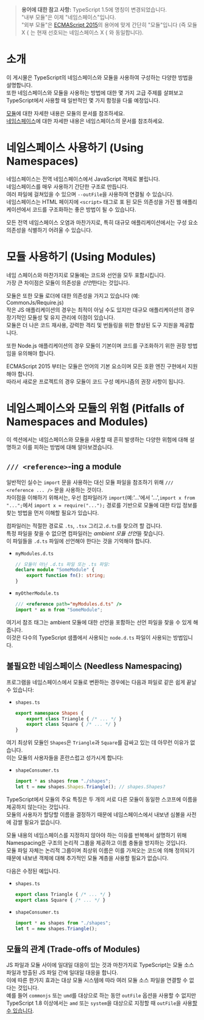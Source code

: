 > **용어에 대한 참고 사항:**
TypeScript 1.5에 명칭이 변경되었습니다.  
"내부 모듈"은 이제 "네임스페이스"입니다.  
"외부 모듈"은 [ECMAScript 2015](http://www.ecma-international.org/ecma-262/6.0/)의 용어에 맞게 간단히 "모듈"입니다 (즉 모듈 X { 는 현재 선호되는 네임스페이스 X { 와 동일합니다).

# 소개

이 게시물은 TypeScript의 네임스페이스와 모듈을 사용하여 구성하는 다양한 방법을 설명합니다.  
또한 네임스페이스와 모듈을 사용하는 방법에 대한 몇 가지 고급 주제를 살펴보고 TypeScript에서 사용할 때 일반적인 몇 가지 함정을 다룰 예정입니다.

[모듈](./Modules.md)에 대한 자세한 내용은 모듈의 문서를 참조하세요.  
[네임스페이스](./Namespaces.md)에 대한 자세한 내용은 네임스페이스의 문서를 참조하세요.

# 네임스페이스 사용하기 (Using Namespaces)

네임스페이스는 전역 네임스페이스에서 JavaScript 객체로 불립니다.  
네임스페이스를 매우 사용하기 간단한 구조로 만듭니다.  
여러 파일에 걸쳐있을 수 있으며 `--outFile`을 사용하여 연결될 수 있습니다.  
네임스페이스는 HTML 페이지에 `<script>` 태그로 포 된 모든 의존성을 가진 웹 애플리케이션에서 코드를 구조화하는 좋은 방법이 될 수 있습니다.

모든 전역 네임스페이스 오염과 마찬가지로, 특히 대규모 애플리케이션에서는 구성 요소 의존성을 식별하기 어려울 수 있습니다.

# 모듈 사용하기 (Using Modules)

네임 스페이스와 마찬가지로 모듈에는 코드와 선언을 모두 포함시킵니다.  
가장 큰 차이점은 모듈이 의존성을 *선언*한다는 것입니다.

모듈은 또한 모듈 로더에 대한 의존성을 가지고 있습니다 (예: CommonJs/Require.js)  
작은 JS 애플리케이션의 경우는 최적이 아닐 수도 있지만 대규모 애플리케이션의 경우 장기적인 모듈성 및 유지 관리에 이점이 있습니다.  
모듈은 더 나은 코드 재사용, 강력한 격리 및 번들링을 위한 향상된 도구 지원을 제공합니다.

또한 Node.js 애플리케이션의 경우 모듈이 기본이며 코드를 구조화하기 위한 권장 방법임을 유의해야 합니다.

ECMAScript 2015 부터는 모듈은 언어의 기본 요소이며 모든 호환 엔진 구현에서 지원해야 합니다.  
따라서 새로운 프로젝트의 경우 모듈이 코드 구성 메커니즘의 권장 사항이 됩니다.

# 네임스페이스와 모듈의 위험 (Pitfalls of Namespaces and Modules)

이 섹션에서는 네임스페이스와 모듈을 사용할 때 흔히 발생하는 다양한 위험에 대해 설명하고 이를 피하는 방법에 대해 알아보겠습니다.

## `/// <reference>`-ing a module

일반적인 실수는 `import` 문을 사용하는 대신 모듈 파일을 참조하기 위해 `/// <reference ... />` 문을 사용하는 것이다.  
차이점을 이해하기 위해서는, 우선 컴파일러가 `import`(예:'...'에서 '...',`import x from "...";`에서 `import x = require("...");` 경로를 기반으로 모듈에 대한 타입 정보를 찾는 방법을 먼저 이해할 필요가 있습니다.

컴파일러는 적절한 경로로 `.ts`, `.tsx` 그리고`.d.ts`를 찾으려 할 겁니다.  
특정 파일을 찾을 수 없으면 컴파일러는 *ambient 모듈 선언*을 찾습니다.  
이 파일들을 `.d.ts` 파일에 선언해야 한다는 것을 기억해야 합니다.

* `myModules.d.ts`

  ```ts
  // 모듈이 아닌 .d.ts 파일 또는 .ts 파일:
  declare module "SomeModule" {
      export function fn(): string;
  }
  ```

* `myOtherModule.ts`

  ```ts
  /// <reference path="myModules.d.ts" />
  import * as m from "SomeModule";
  ```

여기서 참조 태그는 ambient 모듈에 대한 선언을 포함하는 선언 파일을 찾을 수 있게 해줍니다.  
이것은 다수의 TypeScript 샘플에서 사용되는 `node.d.ts` 파일이 사용되는 방법입니다.

## 불필요한 네임스페이스 (Needless Namespacing)

프로그램을 네임스페이스에서 모듈로 변환하는 경우에는 다음과 파일로 같은 쉽게 끝날 수 있습니다:

* `shapes.ts`

  ```ts
  export namespace Shapes {
      export class Triangle { /* ... */ }
      export class Square { /* ... */ }
  }
  ```

여기 최상위 모듈인 `Shapes`은 `Triangle`과 `Square`를 감싸고 있는 데 아무런 이유가 없습니다.  
이는 모듈의 사용자들을 혼란스럽고 성가시게 합니다:

* `shapeConsumer.ts`

  ```ts
  import * as shapes from "./shapes";
  let t = new shapes.Shapes.Triangle(); // shapes.Shapes?
  ```

TypeScript에서 모듈의 주요 특징은 두 개의 서로 다른 모듈이 동일한 스코프에 이름을 제공하지 않는다는 것입니다.  
모듈의 사용자가 할당할 이름을 결정하기 때문에 네임스페이스에서 내보낸 심볼을 사전에 감쌀 필요가 없습니다.

모듈 내용의 네임스페이스를 지정하지 않아야 하는 이유를 반복해서 설명하기 위해 Namespacing은 구조의 논리적 그룹을 제공하고 이름 충돌을 방지하는 것입니다.  
모듈 파일 자체는 논리적 그룹이며 최상위 이름은 이를 가져오는 코드에 의해 정의되기 때문에 내보낸 객체에 대해 추가적인 모듈 계층을 사용할 필요가 없습니다.

다음은 수정된 예입니다.

* `shapes.ts`

  ```ts
  export class Triangle { /* ... */ }
  export class Square { /* ... */ }
  ```

* `shapeConsumer.ts`

  ```ts
  import * as shapes from "./shapes";
  let t = new shapes.Triangle();
  ```

## 모듈의 관계 (Trade-offs of Modules)

JS 파일과 모듈 사이에 일대일 대응이 있는 것과 마찬가지로 TypeScript는 모듈 소스 파일과 방출된 JS 파일 간에 일대일 대응을 합니다.  
이에 따른 한가지 효과는 대상 모듈 시스템에 따라 여러 모듈 소스 파일을 연결할 수 없다는 것입니다.  
예를 들어 `commonjs` 또는 `umd`를 대상으로 하는 동안 `outFile` 옵션을 사용할 수 없지만 TypeScript 1.8 이상에서는 `amd` 또는 `system`을 대상으로 지정할 때 `outFile`을 사용[할 수 있습니다](./release%20notes/TypeScript%201.8.md#concatenate-amd-and-system-modules-with---outfile).